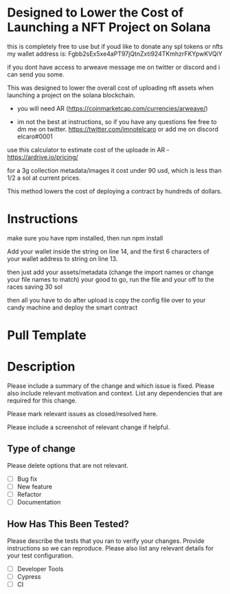 # Designed to Lower the Cost of Launching a NFT Project on Solana

this is completely free to use but if youd like to donate any spl tokens or nfts my wallet address is: Fgbb2sEx5xe4aPT97jQtnZxti924TKmhzrFKYpwKVQiY

if you dont have access to arweave message me on twitter or discord and i can send you some.

This was designed to lower the overall cost of uploading nft assets when launching a project on the solana blockchain.

- you will need AR (https://coinmarketcap.com/currencies/arweave/)

- im not the best at instructions, so if you have any questions fee free to dm me on twitter. https://twitter.com/imnotelcaro or add me on discord elcaro#0001

use this calculator to estimate cost of the uploade in AR - https://ardrive.io/pricing/

for a 3g collection metadata/images it cost under 90 usd, which is less than 1/2 a sol at current prices.

This method lowers the cost of deploying a contract by hundreds of dollars.

# Instructions

make sure you have npm installed, then run npm install

Add your wallet inside the string on line 14, and the first 6 characters of your wallet address to string on line 13.

then just add your assets/metadata (change the import names or change your file names to match) your good to go, run the file and your off to the races saving 30 sol

then all you have to do after upload is copy the config file over to your candy machine and deploy the smart contract

# Pull Template

# Description

Please include a summary of the change and which issue is fixed. Please also include relevant motivation and context. List any dependencies that are required for this change.

Please mark relevant issues as closed/resolved here.

Please include a screenshot of relevant change if helpful.

## Type of change

Please delete options that are not relevant.

- [ ] Bug fix
- [ ] New feature
- [ ] Refactor
- [ ] Documentation

## How Has This Been Tested?

Please describe the tests that you ran to verify your changes. Provide instructions so we can reproduce. Please also list any relevant details for your test configuration.

- [ ] Developer Tools
- [ ] Cypress
- [ ] CI

